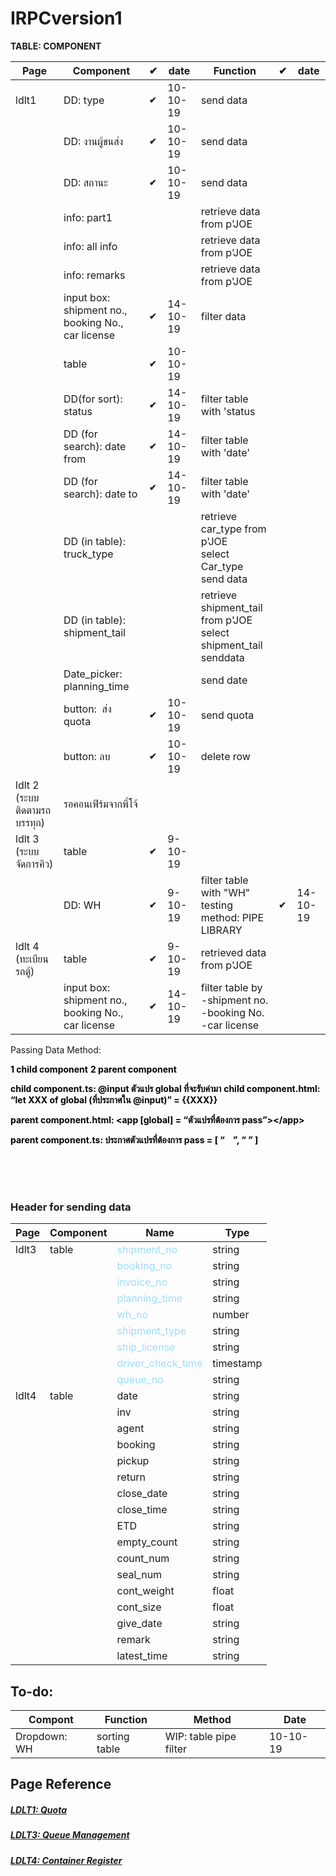 # IRPCversion1

**TABLE: COMPONENT**

| Page | Component | **<span class="colour" style="color:rgb(34, 34, 34)">**✔**</span>** | date | Function | **<span class="colour" style="color:rgb(34, 34, 34)">**✔**</span>** | date |
| ---- | --------- | --- | ---- | -------- | --- | ---- |
| ldlt1 | DD: type | **<span class="highlight" style="background-color:rgb(255, 255, 255)"><span class="colour" style="color:rgb(34, 34, 34)"><span class="font" style="font-family:Arial"><span class="size" style="font-size:10.5pt">✔</span></span></span></span>** | 10-10-19 | send data |  |  |
|  | DD: งานผู้ขนส่ง | **<span class="highlight" style="background-color:rgb(255, 255, 255)"><span class="colour" style="color:rgb(34, 34, 34)"><span class="font" style="font-family:Arial"><span class="size" style="font-size:10.5pt">✔</span></span></span></span>** | 10-10-19 | send data |  |  |
|  | DD: สถานะ | **<span class="highlight" style="background-color:rgb(255, 255, 255)"><span class="colour" style="color:rgb(34, 34, 34)"><span class="font" style="font-family:Arial"><span class="size" style="font-size:10.5pt">✔</span></span></span></span>** | 10-10-19 | send data |  |  |
|  | info: part1 |  |  | retrieve data from p'JOE |  |  |
|  | info: all info |  |  | retrieve data from p'JOE |  |  |
|  | info: remarks |  |  | retrieve data from p'JOE |  |  |
|  | input box: shipment no., booking No., car license | **<span class="highlight" style="background-color:rgb(255, 255, 255)"><span class="colour" style="color:rgb(34, 34, 34)"><span class="font" style="font-family:Arial"><span class="size" style="font-size:10.5pt">✔</span></span></span></span>** | 14-10-19 | filter data |  |  |
|  | table | **<span class="highlight" style="background-color:rgb(255, 255, 255)"><span class="colour" style="color:rgb(34, 34, 34)"><span class="font" style="font-family:Arial"><span class="size" style="font-size:10.5pt">✔</span></span></span></span>** | 10-10-19 |  |  |  |
|  | DD(for sort): status | **<span class="highlight" style="background-color:rgb(255, 255, 255)"><span class="colour" style="color:rgb(34, 34, 34)"><span class="font" style="font-family:Arial"><span class="size" style="font-size:10.5pt">✔</span></span></span></span>** | 14-10-19 | filter table with 'status |  |  |
|  | DD (for search): date from | **<span class="highlight" style="background-color:rgb(255, 255, 255)"><span class="colour" style="color:rgb(34, 34, 34)"><span class="font" style="font-family:Arial"><span class="size" style="font-size:10.5pt">✔</span></span></span></span>** | 14-10-19 | filter table with 'date' |  |  |
|  | DD (for search): date to | **<span class="highlight" style="background-color:rgb(255, 255, 255)"><span class="colour" style="color:rgb(34, 34, 34)"><span class="font" style="font-family:Arial"><span class="size" style="font-size:10.5pt">✔</span></span></span></span>** | 14-10-19 | filter table with 'date' |  |  |
|  | DD (in table): truck_type |  |  | retrieve car_type from p'JOE<br>select Car_type<br>send data |  |  |
|  | DD (in table): shipment_tail |  |  | retrieve shipment_tail from p'JOE<br>select shipment_tail<br>senddata |  |  |
|  | Date\_picker: planning\_time |  |  | send date |  |  |
|  | button:  ส่ง quota | **<span class="highlight" style="background-color:rgb(255, 255, 255)"><span class="colour" style="color:rgb(34, 34, 34)"><span class="font" style="font-family:Arial"><span class="size" style="font-size:10.5pt">✔</span></span></span></span>** | 10-10-19 | send quota |  |  |
|  | button: ลบ | **<span class="highlight" style="background-color:rgb(255, 255, 255)"><span class="colour" style="color:rgb(34, 34, 34)"><span class="font" style="font-family:Arial"><span class="size" style="font-size:10.5pt">✔</span></span></span></span>** | 10-10-19 | delete row |  |  |
| ldlt 2 (ระบบติดตามรถบรรทุก) | รอคอนเฟิร์มจากพี่โจ้ |  |  |  |  |  |
| ldlt 3 (ระบบจัดการคิว) | table | **<span class="highlight" style="background-color:rgb(255, 255, 255)"><span class="colour" style="color:rgb(34, 34, 34)"><span class="font" style="font-family:Arial"><span class="size" style="font-size:10.5pt">✔</span></span></span></span>** | 9-10-19 |  |  |  |
|  | DD: WH | **<span class="highlight" style="background-color:rgb(255, 255, 255)"><span class="colour" style="color:rgb(34, 34, 34)"><span class="font" style="font-family:Arial"><span class="size" style="font-size:10.5pt">✔</span></span></span></span>** | 9-10-19 | filter table with "WH"<br>testing method: PIPE LIBRARY | **<span class="highlight" style="background-color:rgb(255, 255, 255)"><span class="colour" style="color:rgb(34, 34, 34)"><span class="font" style="font-family:Arial"><span class="size" style="font-size:10.5pt">✔</span></span></span></span>** | 14-10-19 |
| ldlt 4 (ทะเบียนรถตู้) | table | **<span class="highlight" style="background-color:rgb(255, 255, 255)"><span class="colour" style="color:rgb(34, 34, 34)"><span class="font" style="font-family:Arial"><span class="size" style="font-size:10.5pt">✔</span></span></span></span>** | 9-10-19 | retrieved data from p'JOE |  |  |
|  | input box: shipment no., booking No., car license | **<span class="highlight" style="background-color:rgb(255, 255, 255)"><span class="colour" style="color:rgb(34, 34, 34)"><span class="font" style="font-family:Arial"><span class="size" style="font-size:10.5pt">✔</span></span></span></span>** | 14-10-19 | filter table by<br>-shipment no.<br>-booking No.<br>-car license |  |  |

Passing Data Method:

<span class="colour" style="color:rgb(0, 0, 0)">**1 child component**</span>
<span class="colour" style="color:rgb(0, 0, 0)">**2 parent component**</span>

<span class="colour" style="color:rgb(0, 0, 0)">**child component.ts: @input ตัวแปร global ที่จะรับค่ามา**</span>
<span class="colour" style="color:rgb(0, 0, 0)">**child component.html: “let XXX of global (ที่ประกาศใน @input)” = {{XXX}}**</span>

<span class="colour" style="color:rgb(0, 0, 0)">**parent component.html: \<app [global] = “ตัวแปรที่ต้องการ pass”>\</app>**</span>

<span class="colour" style="color:rgb(0, 0, 0)">**parent component.ts: ประกาศตัวแปรที่ต้องการ pass = [ “    ”, “ ” ]**</span>

<br>
<br>
<br>


### Header for sending data

| Page | Component | Name | Type |
| ---- | --------- | ---- | ---- |
| ldlt3 | table | <span class="colour" style="color:rgb(156, 220, 254)">shipment_no</span> | string |
|  |  | <span class="colour" style="color:rgb(156, 220, 254)">booking_no</span> | string |
|  |  | <span class="colour" style="color:rgb(156, 220, 254)">invoice_no</span> | string |
|  |  | <span class="colour" style="color:rgb(156, 220, 254)">planning_time</span> | string |
|  |  | <span class="colour" style="color:rgb(156, 220, 254)">wh_no</span> | number |
|  |  | <span class="colour" style="color:rgb(156, 220, 254)">shipment_type</span> | string |
|  |  | <span class="colour" style="color:rgb(156, 220, 254)">ship_license</span> | string |
|  |  | <span class="colour" style="color:rgb(156, 220, 254)">driver\_check\_time</span> | timestamp |
|  |  | <span class="colour" style="color:rgb(156, 220, 254)">queue_no</span> | string |
| ldlt4 | table | date | string |
|  |  | inv | string |
|  |  | agent | string |
|  |  | booking | string |
|  |  | pickup | string |
|  |  | return | string |
|  |  | close_date | string |
|  |  | close_time | string |
|  |  | ETD | string |
|  |  | empty_count | string |
|  |  | count_num | string |
|  |  | seal_num | string |
|  |  | cont_weight | float |
|  |  | cont_size | float |
|  |  | give_date | string |
|  |  | remark | string |
|  |  | latest_time | string |

## To-do:

| Compont | Function | Method | Date |
| ------- | -------- | ------ | ---- |
| Dropdown: WH | sorting table | WIP: table pipe filter | 10-10-19 |

## **Page Reference**

##### [LDLT1: Quota](https://github.com/ddremmerd/irpcv1/blob/master/ldlt1.PNG)

##### [LDLT3: Queue Management](https://github.com/ddremmerd/irpcv1/blob/master/ldlt3.PNG)

##### [LDLT4: Container Register](https://github.com/ddremmerd/irpcv1/blob/master/ldlt4.PNG)

#####